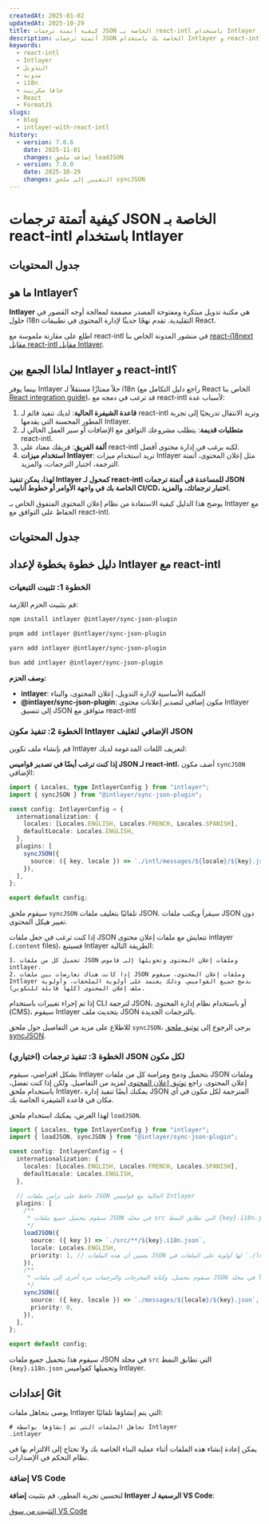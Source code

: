 ```yaml
---
createdAt: 2025-01-02
updatedAt: 2025-10-29
title: كيفية أتمتة ترجمات JSON الخاصة بـ react-intl باستخدام Intlayer
description: أتمتة ترجمات JSON الخاصة بك باستخدام Intlayer و react-intl لتعزيز التدويل في تطبيقات React.
keywords:
  - react-intl
  - Intlayer
  - التدويل
  - مدونة
  - i18n
  - جافا سكريبت
  - React
  - FormatJS
slugs:
  - blog
  - intlayer-with-react-intl
history:
  - version: 7.0.6
    date: 2025-11-01
    changes: إضافة ملحق loadJSON
  - version: 7.0.0
    date: 2025-10-29
    changes: التغيير إلى ملحق syncJSON
---
```


# كيفية أتمتة ترجمات JSON الخاصة بـ react-intl باستخدام Intlayer

## جدول المحتويات

<TOC/>

## ما هو Intlayer؟

**Intlayer** هي مكتبة تدويل مبتكرة ومفتوحة المصدر مصممة لمعالجة أوجه القصور في حلول i18n التقليدية. تقدم نهجًا حديثًا لإدارة المحتوى في تطبيقات React.

اطلع على مقارنة ملموسة مع react-intl في منشور المدونة الخاص بنا [react-i18next مقابل react-intl مقابل Intlayer](https://github.com/aymericzip/intlayer/blob/main/docs/blog/ar/react-i18next_vs_react-intl_vs_intlayer.md).

## لماذا الجمع بين Intlayer و react-intl؟

بينما يوفر Intlayer حلاً ممتازًا مستقلاً لـ i18n (راجع دليل التكامل مع React الخاص بنا [React integration guide](https://github.com/aymericzip/intlayer/blob/main/docs/docs/ar/intlayer_with_vite+react.md))، قد ترغب في دمجه مع react-intl لأسباب عدة:

1. **قاعدة الشيفرة الحالية**: لديك تنفيذ قائم لـ react-intl وتريد الانتقال تدريجيًا إلى تجربة المطور المحسنة التي يقدمها Intlayer.
2. **متطلبات قديمة**: يتطلب مشروعك التوافق مع الإضافات أو سير العمل الحالي لـ react-intl.
3. **ألفة الفريق**: فريقك معتاد على react-intl لكنه يرغب في إدارة محتوى أفضل.
4. **استخدام ميزات Intlayer**: تريد استخدام ميزات Intlayer مثل إعلان المحتوى، أتمتة الترجمة، اختبار الترجمات، والمزيد.

**لهذا، يمكن تنفيذ Intlayer كمحول لـ react-intl للمساعدة في أتمتة ترجمات JSON الخاصة بك في واجهة الأوامر أو خطوط أنابيب CI/CD، اختبار ترجماتك، والمزيد.**

يوضح هذا الدليل كيفية الاستفادة من نظام إعلان المحتوى المتفوق الخاص بـ Intlayer مع الحفاظ على التوافق مع react-intl.

## جدول المحتويات

<TOC/>

## دليل خطوة بخطوة لإعداد Intlayer مع react-intl

### الخطوة 1: تثبيت التبعيات

قم بتثبيت الحزم اللازمة:

```bash packageManager="npm"
npm install intlayer @intlayer/sync-json-plugin
```

```bash packageManager="pnpm"
pnpm add intlayer @intlayer/sync-json-plugin
```

```bash packageManager="yarn"
yarn add intlayer @intlayer/sync-json-plugin
```

```bash packageManager="bun"
bun add intlayer @intlayer/sync-json-plugin
```

**وصف الحزم:**

- **intlayer**: المكتبة الأساسية لإدارة التدويل، إعلان المحتوى، والبناء
- **@intlayer/sync-json-plugin**: مكون إضافي لتصدير إعلانات محتوى Intlayer إلى تنسيق JSON متوافق مع react-intl

### الخطوة 2: تنفيذ مكون Intlayer الإضافي لتغليف JSON

قم بإنشاء ملف تكوين Intlayer لتعريف اللغات المدعومة لديك:

**إذا كنت ترغب أيضًا في تصدير قواميس JSON لـ react-intl**، أضف مكون `syncJSON` الإضافي:

```typescript fileName="intlayer.config.ts"
import { Locales, type IntlayerConfig } from "intlayer";
import { syncJSON } from "@intlayer/sync-json-plugin";

const config: IntlayerConfig = {
  internationalization: {
    locales: [Locales.ENGLISH, Locales.FRENCH, Locales.SPANISH],
    defaultLocale: Locales.ENGLISH,
  },
  plugins: [
    syncJSON({
      source: ({ key, locale }) => `./intl/messages/${locale}/${key}.json`,
    }),
  ],
};

export default config;
```

سيقوم ملحق `syncJSON` تلقائيًا بتغليف ملفات JSON. سيقرأ ويكتب ملفات JSON دون تغيير هيكل المحتوى.

إذا كنت ترغب في جعل ملفات JSON تتعايش مع ملفات إعلان محتوى intlayer (`.content` files)، فسيتبع Intlayer الطريقة التالية:

    1. تحميل كل من ملفات JSON وملفات إعلان المحتوى وتحويلها إلى قاموس intlayer.
    2. إذا كانت هناك تعارضات بين ملفات JSON وملفات إعلان المحتوى، سيقوم Intlayer بدمج جميع القواميس. وذلك يعتمد على أولوية الملحقات، وأولوية ملف إعلان المحتوى (كلها قابلة للتكوين).

إذا تم إجراء تغييرات باستخدام CLI لترجمة JSON، أو باستخدام نظام إدارة المحتوى (CMS)، سيقوم Intlayer بتحديث ملف JSON بالترجمات الجديدة.

للاطلاع على مزيد من التفاصيل حول ملحق `syncJSON`، يرجى الرجوع إلى [توثيق ملحق syncJSON](https://github.com/aymericzip/intlayer/blob/main/docs/docs/ar/plugins/sync-json.md).

### (اختياري) الخطوة 3: تنفيذ ترجمات JSON لكل مكون

بشكل افتراضي، سيقوم Intlayer بتحميل ودمج ومزامنة كل من ملفات JSON وملفات إعلان المحتوى. راجع [توثيق إعلان المحتوى](https://github.com/aymericzip/intlayer/blob/main/docs/docs/ar/dictionary/content_file.md) لمزيد من التفاصيل. ولكن إذا كنت تفضل، باستخدام ملحق Intlayer، يمكنك أيضًا تنفيذ إدارة JSON المترجمة لكل مكون في أي مكان في قاعدة الشيفرة الخاصة بك.

لهذا الغرض، يمكنك استخدام ملحق `loadJSON`.

```ts fileName="intlayer.config.ts"
import { Locales, type IntlayerConfig } from "intlayer";
import { loadJSON, syncJSON } from "@intlayer/sync-json-plugin";

const config: IntlayerConfig = {
  internationalization: {
    locales: [Locales.ENGLISH, Locales.FRENCH, Locales.SPANISH],
    defaultLocale: Locales.ENGLISH,
  },

  // حافظ على تزامن ملفات JSON الحالية مع قواميس Intlayer
  plugins: [
    /**
     * سيقوم بتحميل جميع ملفات JSON في مجلد src التي تطابق النمط {key}.i18n.json
     */
    loadJSON({
      source: ({ key }) => `./src/**/${key}.i18n.json`,
      locale: Locales.ENGLISH,
      priority: 1, // يضمن أن هذه الملفات JSON لها أولوية على الملفات في `./locales/en/${key}.json`
    }),
    /**
     * سيقوم بتحميل، وكتابة المخرجات والترجمات مرة أخرى إلى ملفات JSON في مجلد locales
     */
    syncJSON({
      source: ({ key, locale }) => `./messages/${locale}/${key}.json`,
      priority: 0,
    }),
  ],
};

export default config;
```

سيقوم هذا بتحميل جميع ملفات JSON في مجلد `src` التي تطابق النمط `{key}.i18n.json` وتحميلها كقواميس Intlayer.

## إعدادات Git

يوصى بتجاهل ملفات Intlayer التي يتم إنشاؤها تلقائيًا:

```plaintext fileName=".gitignore"
# تجاهل الملفات التي تم إنشاؤها بواسطة Intlayer
.intlayer
```

يمكن إعادة إنشاء هذه الملفات أثناء عملية البناء الخاصة بك ولا تحتاج إلى الالتزام بها في نظام التحكم في الإصدارات.

### إضافة VS Code

لتحسين تجربة المطور، قم بتثبيت **إضافة Intlayer الرسمية لـ VS Code**:

[التثبيت من سوق VS Code](https://marketplace.visualstudio.com/items?itemName=intlayer.intlayer-vs-code-extension)

